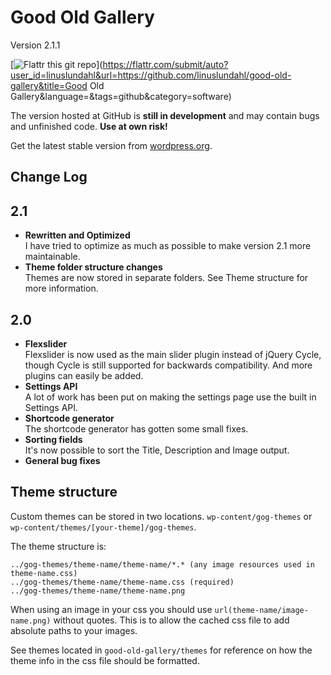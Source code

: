 # Good Old Gallery

Version 2.1.1

[![Flattr this git repo](http://api.flattr.com/button/flattr-badge-large.png)](https://flattr.com/submit/auto?user_id=linuslundahl&url=https://github.com/linuslundahl/good-old-gallery&title=Good Old Gallery&language=&tags=github&category=software)

The version hosted at GitHub is __still in development__ and may contain bugs and unfinished code. __Use at own risk!__

Get the latest stable version from [wordpress.org](http://wordpress.org/extend/plugins/good-old-gallery/).

## Change Log

2.1
--------

* __Rewritten and Optimized__  
I have tried to optimize as much as possible to make version 2.1 more maintainable.
* __Theme folder structure changes__  
Themes are now stored in separate folders. See Theme structure for more information.

2.0
---
* __Flexslider__  
Flexslider is now used as the main slider plugin instead of jQuery Cycle, though Cycle is still supported for backwards compatibility. And more plugins can easily be added.
* __Settings API__  
A lot of work has been put on making the settings page use the built in Settings API.
* __Shortcode generator__  
The shortcode generator has gotten some small fixes.
* __Sorting fields__  
It's now possible to sort the Title, Description and Image output.
* __General bug fixes__


## Theme structure

Custom themes can be stored in two locations. `wp-content/gog-themes` or `wp-content/themes/[your-theme]/gog-themes`.  

The theme structure is:

	../gog-themes/theme-name/theme-name/*.* (any image resources used in theme-name.css)
	../gog-themes/theme-name/theme-name.css (required)
	../gog-themes/theme-name/theme-name.png

When using an image in your css you should use `url(theme-name/image-name.png)` without quotes. This is to allow the cached css file to add absolute paths to your images.

See themes located in `good-old-gallery/themes` for reference on how the theme info in the css file should be formatted.